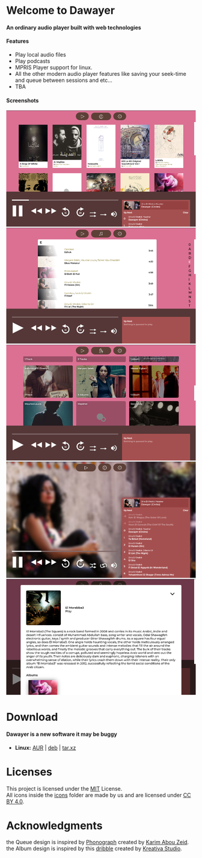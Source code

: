 # Welcome to Dawayer
#### An ordinary audio player built with web technologies

#### Features
- Play local audio files
- Play podcasts
- MPRIS Player support for linux.
- All the other modern audio player features like saving your seek-time and queue between sessions and etc...
- TBA

#### Screenshots
![Albums Page](pictures/albums.png)
![Tracks Page](pictures/tracks.png)
![Artists Page](pictures/artists.png)
![Now Playing Page](pictures/playing.png)
![Artist's Page](pictures/artistOverlay.png)

# Download
#### Dawayer is a new software it may be buggy

- **Linux:**
[AUR](https://aur.archlinux.org/packages/dawayer) |
[deb](https://gitlab.com/hpj/Dawayer/-/jobs/artifacts/release/raw/public/Dawayer.deb?job=build) |
[tar.xz](https://gitlab.com/hpj/Dawayer/-/jobs/artifacts/release/raw/public/Dawayer.tar.xz?job=build)

# Licenses
This project is licensed under the [MIT](https://gitlab.com/hpj/Dawayer/blob/development/LICENSE) License.  
All icons inside the [icons](https://gitlab.com/hpj/Dawayer/tree/development/res) folder are made by us and are licensed under [CC BY 4.0](https://creativecommons.org/licenses/by/4.0/).

# Acknowledgments
the Queue design is inspired by [Phonograph](https://play.google.com/store/apps/details?id=com.kabouzeid.gramophone) created by [Karim Abou Zeid](https://kabouzeid.com/).  
the Album design is inspired by this [dribble](https://dribbble.com/shots/4579038-Foodiefit-Interaction-studio-included) created by [Kreativa Studio](https://dribbble.com/KreativaStudio).  